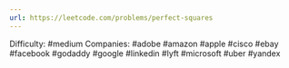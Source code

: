 ```yaml
---
url: https://leetcode.com/problems/perfect-squares
---
```


Difficulty: #medium
Companies: #adobe #amazon #apple #cisco #ebay #facebook #godaddy #google #linkedin #lyft #microsoft #uber #yandex